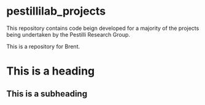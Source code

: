 # pestillilab_projects
This repository contains code beign developed for a majority of the projects being undertaken by the Pestilli Research Group.

This is a repository for Brent.

# This is a heading

## This is a subheading
